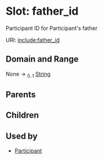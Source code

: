 
# Slot: father_id


Participant ID for Participant's father

URI: [include:father_id](https://w3id.org/include/father_id)


## Domain and Range

None &#8594;  <sub>0..1</sub> [String](types/String.md)

## Parents


## Children


## Used by

 * [Participant](Participant.md)
